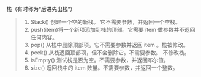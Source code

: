 栈（有时称为“后进先出栈”）

> 1. Stack() 创建一个空的新栈。 它不需要参数，并返回一个空栈。
> 2. push(item)将一个新项添加到栈的顶部。它需要 item 做参数并不返回任何内容。
> 3. pop() 从栈中删除顶部项。它不需要参数并返回 item 。栈被修改。
> 4. peek() 从栈返回顶部项，但不会删除它。不需要参数。 不修改栈。
> 5. isEmpty() 测试栈是否为空。不需要参数，并返回布尔值。
> 6. size() 返回栈中的 item 数量。不需要参数，并返回一个整数。
